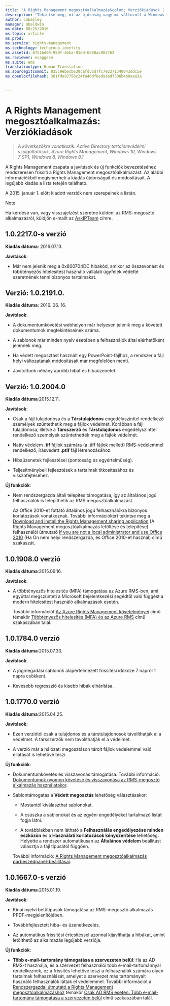 ```yaml
---
title: "A Rights Management megosztóalkalmazás&colon; Verziókiadások | Azure RMS"
description: "Tekintse meg, mi az újdonság vagy mi változott a Windows Rights Management megosztóalkalmazás kiadásában."
author: cabailey
manager: mbaldwin
ms.date: 08/25/2016
ms.topic: article
ms.prod: 
ms.service: rights-management
ms.technology: techgroup-identity
ms.assetid: 6751bd90-959f-4eba-91ed-6588ac983762
ms.reviewer: esaggese
ms.suite: ems
translationtype: Human Translation
ms.sourcegitcommit: 035c9eb6cb630cafd5bd7fc7e2371340043ddc5e
ms.openlocfilehash: 361fde97756c24fa46df6eda16d7506b4b8aaa3a


---
```


# A Rights Management megosztóalkalmazás: Verziókiadások

>*A következőkre vonatkozik: Active Directory tartalomvédelmi szolgáltatások, Azure Rights Management, Windows 10, Windows 7 SP1, Windows 8, Windows 8.1*

A Rights Management csapata a javítások és új funkciók bevezetéséhez rendszeresen frissíti a Rights Management megosztóalkalmazást. Az alábbi információkból megismerheti a kiadás újdonságait és módosításait. A legújabb kiadás a lista tetején található.

A 2015. január 1. előtt kiadott verziók nem szerepelnek a listán.

> [!NOTE]
> Ha kérdése van, vagy visszajelzést szeretne küldeni az RMS-megosztó alkalmazásról, küldjön e-mailt az [AskIPTeam](mailto:AskIPTeam@microsoft.com?subject=RMS%20sharing%20app:%20Feedback%20or%20question) címre.

## 1.0.2217.0-s verzió

**Kiadás dátuma**: 2016.07.13.

**Javítások**:

- Már nem jelenik meg a 0x800704DC hibakód, amikor az összevonást és többtényezős hitelesítést használó vállalati ügyfelek védetté szeretnének tenni bizonyos tartalmakat.



## Verzió: 1.0.2191.0.
**Kiadás dátuma**: 2016. 06. 16.

**Javítások**:

- A dokumentumkövetési webhelyen már helyesen jelenik meg a követett dokumentumok megtekintéseinek száma.

- A sablonok már minden nyelv esetében a felhasználók által elérhetőként jelennek meg.

- Ha védett megosztást használt egy PowerPoint-fájlhoz, a rendszer a fájl helyi változatának módosításait már megfelelően menti.

- Javítottunk néhány apróbb hibát és hibaüzenetet.


## Verzió: 1.0.2004.0
**Kiadás dátuma**:2015.12.11.

**Javítások**:

-   Csak a fájl tulajdonosa és a **Társtulajdonos** engedélyszinttel rendelkező személyek szüntethetik meg a fájlok védelmét. Korábban a fájl tulajdonosa, illetve a **Társszerző** és **Társtulajdonos** engedélyszinttel rendelkező személyek szüntethették meg a fájlok védelmét.

-   Natív védelem **.tif** fájlok számára (a .tiff fájlok mellett) RMS-védelemmel rendelkező, írásvédett **.ptif** fájl létrehozásához.

-   Hibaüzenetek fejlesztései (pontosság és egyértelműség).

-   Teljesítménybeli fejlesztések a tartalmak titkosításához és visszafejtéséhez.

**Új funkciók**:

-   Nem rendszergazda általi telepítés támogatása, így az általános jogú felhasználók is telepíthetik az RMS megosztóalkalmazást.

    Az Office 2010-et futtató általános jogú felhasználókra bizonyos korlátozások vonatkoznak. További információkért tekintse meg a [Download and install the Rights Management sharing application](install-sharing-app.md) (A Rights Management megosztóalkalmazás letöltése és telepítése) felhasználói útmutató [If you are not a local administrator and use Office 2010](install-sharing-app.md#if-you-are-not-a-local-administrator-and-use-office-2010) (Ha Ön nem helyi rendszergazda, és Office 2010-et használ) című szakaszát.

## 1.0.1908.0 verzió
**Kiadás dátuma**:2015.09.16.

**Javítások**:

-   A többtényezős hitelesítés (MFA) támogatása az Azure RMS-ben, ami egyúttal megszünteti a Microsoft bejelentkezési segédtől való függést a modern hitelesítést használó alkalmazások esetén.

    További információt [Az Azure Rights Management követelményei](../get-started/requirements-azure-rms.md) című témakör [Többtényezős hitelesítés (MFA) és az Azure RMS](../get-started/requirements-azure-ad.md#multi-factor-authentication-mfa-and-azure-rms) című szakaszában talál.

## 1.0.1784.0 verzió
**Kiadás dátuma**:2015.07.30.

**Javítások**:

-   A jogmegadási sablonok alapértelmezett frissítési időköze 7 napról 1 napra csökkent.

-   Kevesebb regresszió és kisebb hibák elhárítása.

## 1.0.1770.0 verzió
**Kiadás dátuma**:2015.04.25.

**Javítások**:

-   Ezen verziótól csak a tulajdonos és a társtulajdonosok távolíthatják el a védelmet. A társszerzők nem távolíthatják el a védelmet.

-   A verzió már a hálózati megosztáson tárolt fájlok védelemmel való ellátását is lehetővé teszi.

**Új funkciók**:

-   Dokumentumkövetés és visszavonás támogatása. További információ: [Dokumentumok nyomon követése és visszavonása az RMS-megosztó alkalmazás használatakor](sharing-app-track-revoke.md).

-   Sablontámogatás a **Védett megosztás** lehetőség választásakor:

    -   Mostantól kiválaszthat sablonokat.

    -   A csúszka a sablonokat és az egyéni engedélyeket tartalmazó listát fogja látni.

    -   A továbbiakban nem látható a **Felhasználás engedélyezése minden eszközön** és a **Használati korlátozások kényszerítése** lehetőség. Helyette a rendszer automatikusan az **Általános védelem** beállítást választja a fájl típusától függően.

    További információ: [A Rights Management megosztóalkalmazás párbeszédpanel-beállításai](sharing-app-dialog-box.md).

## 1.0.1667.0-s verzió
**Kiadás dátuma**:2015.01.19.

**Javítások**:

-   Kínai nyelvi betűtípusok támogatása az RMS-megosztó alkalmazás PPDF-megjelenítőjében.

-   Továbbfejlesztett hiba- és üzenetkezelés.

-   Az automatikus frissítési értesítéssel azonnal kijavíthatja a hibákat, amint letölthető az alkalmazás legújabb verziója.

**Új funkciók**:

-   **Több e-mail-tartomány támogatása a szervezeten belül**: Ha az AD RMS-t használja, és a szervezet felhasználói több e-mail-tartománnyal rendelkeznek, ez a frissítés lehetővé teszi a felhasználók számára olyan tartalmak felhasználását, amelyet a szervezet más tartományait használó felhasználók láttak el védelemmel. További információt a [Rendszergazdai útmutató a Rights Management megosztóalkalmazáshoz](sharing-app-admin-guide.md) témakör [Csak AD RMS esetén: Több e-mail-tartomány támogatása a szervezeten belül](sharing-app-admin-guide.md#ad-rms-only-support-for-multiple-email-domains-within-your-organization) című szakaszában talál.




<!--HONumber=Aug16_HO4-->


